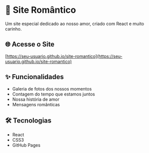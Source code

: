 # 💖 Site Romântico

Um site especial dedicado ao nosso amor, criado com React e muito carinho.

## 🌐 Acesse o Site
[https://seu-usuario.github.io/site-romantico](https://seu-usuario.github.io/site-romantico)

## ✨ Funcionalidades
- Galeria de fotos dos nossos momentos
- Contagem do tempo que estamos juntos
- Nossa história de amor
- Mensagens românticas

## 🛠️ Tecnologias
- React
- CSS3
- GitHub Pages